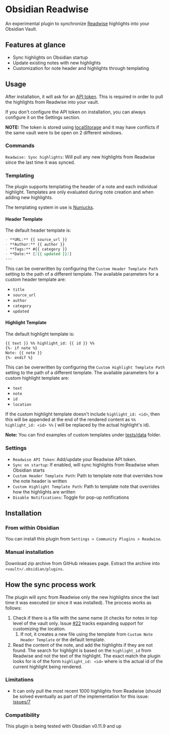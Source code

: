# Obsidian Readwise

An experimental plugin to synchronize [Readwise](https://readwise.io) highlights into your Obsidian Vault.

## Features at glance

- Sync highlights on Obsidian startup
- Update existing notes with new highlights
- Customization for note header and highlights through templating

## Usage

After installation, it will ask for an [API token](https://readwise.io/access_token). This is required in order to pull the highlights from Readwise into your vault.

If you don't configure the API token on installation, you can always configure it on the Settings section.

**NOTE:** The token is stored using [localStorage](https://developer.mozilla.org/en-US/docs/Web/API/Window/localStorage) and it may have conflicts if the same vault were to be open on 2 different windows.

### Commands

`Readwise: Sync highlights`:  Will pull any new highlights from Readwise since the last time it was synced.

### Templating

The plugin supports templating the header of a note and each individual highlight. Templates are only evaluated during note creation and when adding new highlights.

The templating system in use is [Nunjucks](https://mozilla.github.io/nunjucks/).

#### Header Template

The default header template is:

```markdown
- **URL:** {{ source_url }}
- **Author:** {{ author }}
- **Tags:** #{{ category }}
- **Date:** [[{{ updated }}]]
---
```

This can be overwritten by configuring the `Custom Header Template Path` setting to the path of a different template. The available parameters for a custom header template are:

- `title`
- `source_url`
- `author`
- `category`
- `updated`

#### Highlight Template

The default highlight template is:

```markdown
{{ text }} %% highlight_id: {{ id }} %%
{%- if note %}
Note: {{ note }}
{%- endif %}
```

This can be overwritten by configuring the `Custom Highlight Template Path` setting to the path of a different template. The available parameters for a custom highlight template are:

- `text`
- `note`
- `id`
- `location`

If the custom highlight template doesn't include `highlight_id: <id>`, then this will be appended at the end of the rendered content as `%% highlight_id: <id> %%` (<id> will be replaced by the actual highlight's id).

**Note:** You can find examples of custom templates under [tests/data](./tests/data) folder.

### Settings

- `Readwise API Token`: Add/update your Readwise API token.
- `Sync on startup`: If enabled, will sync highlights from Readwise when Obsidian starts
- `Custom Header Template Path`: Path to template note that overrides how the note header is written
- `Custom Highlight Template Path`: Path to template note that overrides how the highlights are written
- `Disable Notifications`: Toggle for pop-up notifications

## Installation

### From within Obsidian

You can install this plugin from `Settings > Community Plugins > Readwise`.

### Manual installation

Download zip archive from GitHub releases page. Extract the archive into `<vault>/.obsidian/plugins`.

## How the sync process work

The plugin will sync from Readwise only the new highlights since the last time it was executed (or since it was installed). The process works as follows:

1. Check if there is a file with the same name (it checks for notes in top level of the vault only. Issue [#22](https://github.com/renehernandez/obsidian-readwise/issues/22) tracks expanding support for customizing the location.
   1. If not, it creates a new file using the template from `Custom Note Header Template` or the default template.
2. Read the content of the note, and add the highlights if they are not found. The search for highlight is based on the `highlight_id` from Readwise and not the text of the highlight. The exact match the plugin looks for is of the form `highlight_id: <id>` where <id> is the actual id of the current highlight being rendered.

### Limitations

* It can only pull the most recent 1000 highlights from Readwise (should be solved eventually as part of the implementation for this issue: [issues/7](https://github.com/renehernandez/obsidian-readwise/issues/7)

### Compatibility

This plugin is being tested with Obsidian v0.11.9 and up
